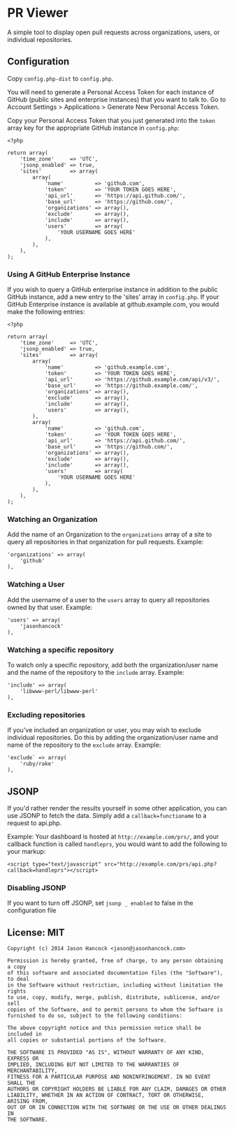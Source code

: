 #  PR Viewer

A simple tool to display open pull requests across organizations, users, or
individual repositories.

## Configuration

Copy `config.php-dist` to `config.php`.

You will need to generate a Personal Access Token for each instance of GitHub
(public sites and enterprise instances) that you want to talk to. Go to
Account Settings > Applications > Generate New Personal Access Token.

Copy your Personal Access Token that you just generated into the `token` array
key for the appropriate GitHub instance in `config.php`:

```
<?php

return array(
    'time_zone'     => 'UTC',
    'jsonp_enabled' => true,
    'sites'         => array(
        array(
            'name'          => 'github.com',
            'token'         => 'YOUR TOKEN GOES HERE',
            'api_url'       => 'https://api.github.com/',
            'base_url'      => 'https://github.com/',
            'organizations' => array(),
            'exclude'       => array(),
            'include'       => array(),
            'users'         => array(
                'YOUR USERNAME GOES HERE'
            ),
        ),
    ),
);
```

### Using A GitHub Enterprise Instance

If you wish to query a GitHub enterprise instance in addition to the public
GitHub instance, add a new entry to the 'sites' array in `config.php`. If your
GitHub Enterprise instance is available at github.example.com, you would make
the following entries:

```
<?php

return array(
    'time_zone'     => 'UTC',
    'jsonp_enabled' => true,
    'sites'         => array(
        array(
            'name'          => 'github.example.com',
            'token'         => 'YOUR TOKEN GOES HERE',
            'api_url'       => 'https://github.example.com/api/v3/',
            'base_url'      => 'https://github.example.com/',
            'organizations' => array(),
            'exclude'       => array(),
            'include'       => array(),
            'users'         => array(),
        ),
        array(
            'name'          => 'github.com',
            'token'         => 'YOUR TOKEN GOES HERE',
            'api_url'       => 'https://api.github.com/',
            'base_url'      => 'https://github.com/',
            'organizations' => array(),
            'exclude'       => array(),
            'include'       => array(),
            'users'         => array(
                'YOUR USERNAME GOES HERE'
            ),
        ),
    ),
);
```

### Watching an Organization

Add the name of an Organization to the `organizations` array of a site to
query all repositories in that organization for pull requests. Example:

```
'organizations' => array(
    'github'
),
```

### Watching a User

Add the username of a user to the `users` array to query all repositories
owned by that user. Example:

```
'users' => array(
    'jasonhancock'
),
```

### Watching a specific repository

To watch only a specific repository, add both the organization/user name and
the name of the repository to the `include` array. Example:

```
'include' => array(
    'libwww-perl/libwww-perl'
),
```

### Excluding repositories

If you've included an organization or user, you may wish to exclude individual
repositories. Do this by adding the organization/user name and name of the
repository to the `exclude` array. Example:

```
'exclude` => array(
    'ruby/rake'
),
```

## JSONP

If you'd rather render the results yourself in some other application, you can
use JSONP to fetch the data. Simply add a `callback=functioname` to a request
to api.php.

Example: Your dashboard is hosted at `http://example.com/prs/`,
and your callback function is called `handleprs`, you would want to add the following to your markup:

```
<script type="text/javascript" src="http://example.com/prs/api.php?callback=handleprs"></script>
```

### Disabling JSONP

If you want to turn off JSONP, set `jsonp _ enabled` to false in the configuration file

## License: MIT

```
Copyright (c) 2014 Jason Hancock <jason@jasonhancock.com>

Permission is hereby granted, free of charge, to any person obtaining a copy
of this software and associated documentation files (the "Software"), to deal
in the Software without restriction, including without limitation the rights
to use, copy, modify, merge, publish, distribute, sublicense, and/or sell
copies of the Software, and to permit persons to whom the Software is
furnished to do so, subject to the following conditions:

The above copyright notice and this permission notice shall be included in
all copies or substantial portions of the Software.

THE SOFTWARE IS PROVIDED "AS IS", WITHOUT WARRANTY OF ANY KIND, EXPRESS OR
IMPLIED, INCLUDING BUT NOT LIMITED TO THE WARRANTIES OF MERCHANTABILITY,
FITNESS FOR A PARTICULAR PURPOSE AND NONINFRINGEMENT. IN NO EVENT SHALL THE
AUTHORS OR COPYRIGHT HOLDERS BE LIABLE FOR ANY CLAIM, DAMAGES OR OTHER
LIABILITY, WHETHER IN AN ACTION OF CONTRACT, TORT OR OTHERWISE, ARISING FROM,
OUT OF OR IN CONNECTION WITH THE SOFTWARE OR THE USE OR OTHER DEALINGS IN
THE SOFTWARE.
```

